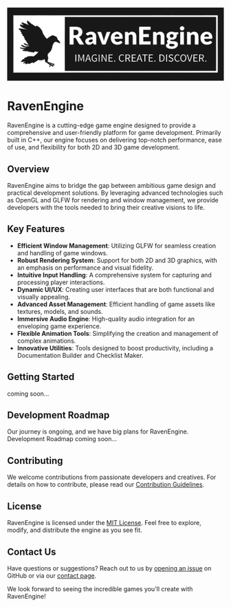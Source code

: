 ![RavenEngine Logo](Assets/images/logoStuff/logoUpscaledMono.png)

# RavenEngine

RavenEngine is a cutting-edge game engine designed to provide a comprehensive and user-friendly platform for game development. Primarily built in C++, our engine focuses on delivering top-notch performance, ease of use, and flexibility for both 2D and 3D game development.

## Overview

RavenEngine aims to bridge the gap between ambitious game design and practical development solutions. By leveraging advanced technologies such as OpenGL and GLFW for rendering and window management, we provide developers with the tools needed to bring their creative visions to life.

## Key Features

- **Efficient Window Management**: Utilizing GLFW for seamless creation and handling of game windows.
- **Robust Rendering System**: Support for both 2D and 3D graphics, with an emphasis on performance and visual fidelity.
- **Intuitive Input Handling**: A comprehensive system for capturing and processing player interactions.
- **Dynamic UI/UX**: Creating user interfaces that are both functional and visually appealing.
- **Advanced Asset Management**: Efficient handling of game assets like textures, models, and sounds.
- **Immersive Audio Engine**: High-quality audio integration for an enveloping game experience.
- **Flexible Animation Tools**: Simplifying the creation and management of complex animations.
- **Innovative Utilities**: Tools designed to boost productivity, including a Documentation Builder and Checklist Maker.

## Getting Started

coming soon...

## Development Roadmap

Our journey is ongoing, and we have big plans for RavenEngine. Development Roadmap coming soon...

## Contributing

We welcome contributions from passionate developers and creatives. For details on how to contribute, please read our [Contribution Guidelines](https://github.com/Maefreric/RavenEngine/blob/main/CONTRIBUTING.md).

## License

RavenEngine is licensed under the [MIT License](https://github.com/Maefreric/RavenEngine/blob/main/LICENSE). Feel free to explore, modify, and distribute the engine as you see fit.

## Contact Us

Have questions or suggestions? Reach out to us by [opening an issue](LINK-TO-ISSUES) on GitHub or via our [contact page](LINK-TO-CONTACT-PAGE).

We look forward to seeing the incredible games you'll create with RavenEngine!
